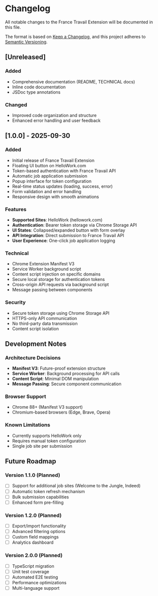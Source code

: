# Changelog

All notable changes to the France Travail Extension will be documented in this file.

The format is based on [Keep a Changelog](https://keepachangelog.com/en/1.0.0/),
and this project adheres to [Semantic Versioning](https://semver.org/spec/v2.0.0.html).

## [Unreleased]

### Added

- Comprehensive documentation (README, TECHNICAL docs)
- Inline code documentation
- JSDoc type annotations

### Changed

- Improved code organization and structure
- Enhanced error handling and user feedback

## [1.0.0] - 2025-09-30

### Added

- Initial release of France Travail Extension
- Floating UI button on HelloWork.com
- Token-based authentication with France Travail API
- Automatic job application submission
- Popup interface for token configuration
- Real-time status updates (loading, success, error)
- Form validation and error handling
- Responsive design with smooth animations

### Features

- **Supported Sites**: HelloWork (hellowork.com)
- **Authentication**: Bearer token storage via Chrome Storage API
- **UI States**: Collapsed/expanded button with form overlay
- **API Integration**: Direct submission to France Travail API
- **User Experience**: One-click job application logging

### Technical

- Chrome Extension Manifest V3
- Service Worker background script
- Content script injection on specific domains
- Secure local storage for authentication tokens
- Cross-origin API requests via background script
- Message passing between components

### Security

- Secure token storage using Chrome Storage API
- HTTPS-only API communication
- No third-party data transmission
- Content script isolation

## Development Notes

### Architecture Decisions

- **Manifest V3**: Future-proof extension structure
- **Service Worker**: Background processing for API calls
- **Content Script**: Minimal DOM manipulation
- **Message Passing**: Secure component communication

### Browser Support

- Chrome 88+ (Manifest V3 support)
- Chromium-based browsers (Edge, Brave, Opera)

### Known Limitations

- Currently supports HelloWork only
- Requires manual token configuration
- Single job site per submission

## Future Roadmap

### Version 1.1.0 (Planned)

- [ ] Support for additional job sites (Welcome to the Jungle, Indeed)
- [ ] Automatic token refresh mechanism
- [ ] Bulk submission capabilities
- [ ] Enhanced form pre-filling

### Version 1.2.0 (Planned)

- [ ] Export/import functionality
- [ ] Advanced filtering options
- [ ] Custom field mappings
- [ ] Analytics dashboard

### Version 2.0.0 (Planned)

- [ ] TypeScript migration
- [ ] Unit test coverage
- [ ] Automated E2E testing
- [ ] Performance optimizations
- [ ] Multi-language support
